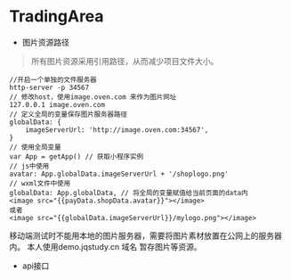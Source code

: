 # TradingArea 

* 图片资源路径

> 所有图片资源采用引用路径，从而减少项目文件大小。

```
//开启一个单独的文件服务器
http-server -p 34567 
// 修改host，使用image.oven.com 来作为图片网址
127.0.0.1 image.oven.com
// 定义全局的变量保存图片服务器路径
globalData: {
    imageServerUrl: 'http://image.oven.com:34567',
}
// 使用全局变量
var App = getApp() // 获取小程序实例
// js中使用
avatar: App.globalData.imageServerUrl + '/shoplogo.png'
// wxml文件中使用
globalData: App.globalData, // 将全局的变量赋值给当前页面的data内
<image src="{{payData.shopData.avatar}}"></image>
或者
<image src="{{globalData.imageServerUrl}}/mylogo.png"></image>
```
移动端测试时不能用本地的图片服务器，需要将图片素材放置在公网上的服务器内。
本人使用demo.jqstudy.cn 域名 暂存图片等资源。

* api接口